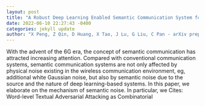 ```yaml
--- 
layout: post 
title: "A Robust Deep Learning Enabled Semantic Communication System for Text" 
date: 2022-06-10 22:27:43 -0400 
categories: jekyll update 
author: "X Peng, Z Qin, D Huang, X Tao, J Lu, G Liu, C Pan - arXiv preprint arXiv:2206.02596, 2022" 
--- 
```

With the advent of the 6G era, the concept of semantic communication has attracted increasing attention. Compared with conventional communication systems, semantic communication systems are not only affected by physical noise existing in the wireless communication environment, eg, additional white Gaussian noise, but also by semantic noise due to the source and the nature of deep learning-based systems. In this paper, we elaborate on the mechanism of semantic noise. In particular, we Cites: Word-level Textual Adversarial Attacking as Combinatorial